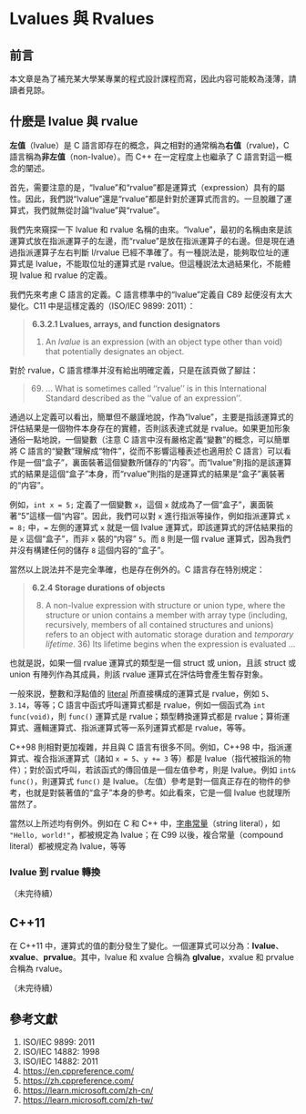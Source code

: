 <!-- Copyright (C) 2023 Timothy Liu -->

<!-- CC BY-SA 4.0 license -->

# Lvalues 與 Rvalues

## 前言

本文章是為了補充某大學某專業的程式設計課程而寫，因此内容可能較為淺薄，請讀者見諒。

## 什麽是 lvalue 與 rvalue

**左值**（lvalue）是 C 語言即存在的概念，與之相對的通常稱為**右值**（rvalue)，C 語言稱為**非左值**（non-lvalue）。而 C++ 在一定程度上也繼承了 C 語言對這一概念的闡述。

首先，需要注意的是，“lvalue”和“rvalue”都是運算式（expression）具有的屬性。因此，我們説“lvalue”還是“rvalue”都是針對於運算式而言的。一旦脫離了運算式，我們就無從討論“lvalue”與“rvalue”。

我們先來窺探一下 lvalue 和 rvalue 名稱的由來。“lvalue”，最初的名稱由來是該運算式放在指派運算子的左邊，而“rvalue”是放在指派運算子的右邊。但是現在通過指派運算子左右判斷 l/rvalue 已經不準確了。有一種説法是，能夠取位址的運算式是 lvalue，不能取位址的運算式是 rvalue。但這種説法太過結果化，不能體現 lvalue 和 rvalue 的定義。

我們先來考慮 C 語言的定義。C 語言標準中的“lvalue”定義自 C89 起便沒有太大變化。C11 中是這樣定義的（ISO/IEC 9899: 2011）：

> **6.3.2.1 Lvalues, arrays, and function designators**
>
> 1. An *lvalue* is an expression (with an object type other than void) that potentially designates an object.

對於 rvalue，C 語言標準并沒有給出明確定義，只是在該頁做了腳註：

> 69) ... What is sometimes called ‘‘rvalue’’ is in this International Standard described as the ‘‘value of an expression’’.

通過以上定義可以看出，簡單但不嚴謹地說，作為“lvalue”，主要是指該運算式的評估結果是一個物件本身存在的實體，否則該表達式就是 rvalue。如果更加形象通俗一點地說，一個變數（注意 C 語言中沒有嚴格定義“變數”的概念，可以簡單將 C 語言的“變數”理解成“物件”，從而不影響這種表述也適用於 C 語言）可以看作是一個“盒子”，裏面裝著這個變數所儲存的“内容”。而“lvalue”則指的是該運算式的結果是這個“盒子”本身，而“rvalue”則指的是運算式的結果是“盒子”裏裝著的“内容”。

例如，`int x = 5;` 定義了一個變數 `x`，這個 `x` 就成為了一個“盒子”，裏面裝著“5”這樣一個“内容”。因此，我們可以對 `x` 進行指派等操作，例如指派運算式 `x = 8;` 中，`=` 左側的運算式 `x` 就是一個 lvalue 運算式，即該運算式的評估結果指的是 `x` 這個“盒子”，而非 `x` 裝的“内容” `5`。而 `8` 則是一個 rvalue 運算式，因為我們并沒有構建任何的儲存 `8` 這個内容的“盒子”。

當然以上説法并不是完全準確，也是存在例外的。C 語言存在特別規定：

> **6.2.4 Storage durations of objects**
>
> 8. A non-lvalue expression with structure or union type, where the structure or union contains a member with array type (including, recursively, members of all contained structures and unions) refers to an object with automatic storage duration and *temporary lifetime*. 36) Its lifetime begins when the expression is evaluated ...

也就是説，如果一個 rvalue 運算式的類型是一個 struct 或 union，且該 struct 或 union 有陣列作為其成員，則該 rvalue 運算式在評估時會產生暫存對象。

一般來説，整數和浮點值的 [literal](https://zh.cppreference.com/w/c/language/expressions#.E5.B8.B8.E9.87.8F.E5.8F.8A.E5.AD.97.E9.9D.A2.E9.87.8F) 所直接構成的運算式是 rvalue，例如 `5`、`3.14`，等等；C 語言中函式呼叫運算式都是 rvalue，例如一個函式為 `int func(void)`，則 `func()` 運算式是 rvalue；類型轉換運算式都是 rvalue；算術運算式、邏輯運算式、指派運算式等一系列運算式都是 rvalue，等等。

C++98 則相對更加複雜，并且與 C 語言有很多不同。例如，C++98 中，指派運算式、複合指派運算式（諸如 `x = 5`、`y += 3` 等）都是 lvalue（指代被指派的物件）；對於函式呼叫，若該函式的傳回值是一個左值參考，則是 lvalue。例如 `int& func()`，則運算式 `func()` 是 lvalue。（左值）參考是對一個真正存在的物件的參考，也就是對裝著值的“盒子”本身的參考。如此看來，它是一個 lvalue 也就理所當然了。

當然以上所述均有例外。例如在 C 和 C++ 中，[字串常量](https://zh.cppreference.com/w/cpp/language/string_literal)（string literal），如 `"Hello, world!"`，都被規定為 lvalue；在 C99 以後，複合常量（compound literal）都被規定為 lvalue，等等

### lvalue 到 rvalue 轉換

（未完待續）

## C++11

在 C++11 中，運算式的值的劃分發生了變化。一個運算式可以分為：**lvalue**、**xvalue**、**prvalue**。其中，lvalue 和 xvalue 合稱為 **glvalue**，xvalue 和 prvalue 合稱為 rvalue。

（未完待續）

## 參考文獻

1. ISO/IEC 9899: 2011
2. ISO/IEC 14882: 1998
3. ISO/IEC 14882: 2011
4. <https://en.cppreference.com/>
5. <https://zh.cppreference.com/>
6. <https://learn.microsoft.com/zh-cn/>
7. <https://learn.microsoft.com/zh-tw/>
